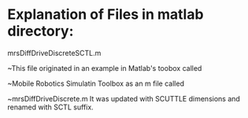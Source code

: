 # Explanation of Files in matlab directory:

mrsDiffDriveDiscreteSCTL.m

~This file originated in an example in Matlab's toobox called

~Mobile Robotics Simulatin Toolbox as an m file called

~mrsDiffDriveDiscrete.m  It was updated with SCUTTLE dimensions and renamed with SCTL suffix.
